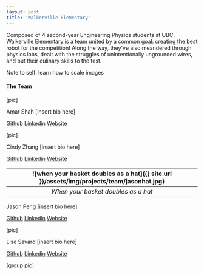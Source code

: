 ```yaml
---
layout: post
title: 'Walkerville Elementary'
---
```


Composed of 4 second-year Engineering Physics students at UBC, Walkerville Elementary is a team united by a common goal: creating the best robot for the competition! Along the way, they've also meandered through physics labs, dealt with the struggles of unintentionally ungrounded wires, and put their culinary skills to the test.

Note to self: learn how to scale images

#### The Team

[pic]

Amar Shah [insert bio here]

[Github](#) [Linkedin](#) [Website](#)

[pic]

Cindy Zhang [insert bio here]

[Github](#) [Linkedin](#) [Website](#)

|![when your basket doubles as a hat]({{ site.url }}/assets/img/projects/team/jasonhat.jpg)|
|:--:|
|*When your basket doubles as a hat*|


Jason Peng [insert bio here]

[Github](#) [Linkedin](#) [Website](#)

[pic]

Lise Savard [insert bio here]

[Github](#) [Linkedin](#) [Website](#)

[group pic]

